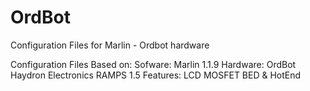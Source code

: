 # OrdBot
Configuration Files for Marlin - Ordbot hardware

Configuration Files Based on:
  Sofware:
    Marlin 1.1.9 <link TBC>
  Hardware:
    OrdBot Haydron <link TBC>
   Electronics
    RAMPS 1.5 <link TBC>
   Features:
    LCD <link TBC>
    MOSFET 
      BED & HotEnd <Link TBC>
    
   
    
    
